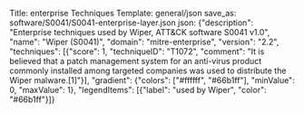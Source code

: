 Title: enterprise Techniques
Template: general/json
save_as: software/S0041/S0041-enterprise-layer.json
json: {"description": "Enterprise techniques used by Wiper, ATT&CK software S0041 v1.0", "name": "Wiper (S0041)", "domain": "mitre-enterprise", "version": "2.2", "techniques": [{"score": 1, "techniqueID": "T1072", "comment": "It is believed that a patch management system for an anti-virus product commonly installed among targeted companies was used to distribute the Wiper malware.[1]"}], "gradient": {"colors": ["#ffffff", "#66b1ff"], "minValue": 0, "maxValue": 1}, "legendItems": [{"label": "used by Wiper", "color": "#66b1ff"}]}